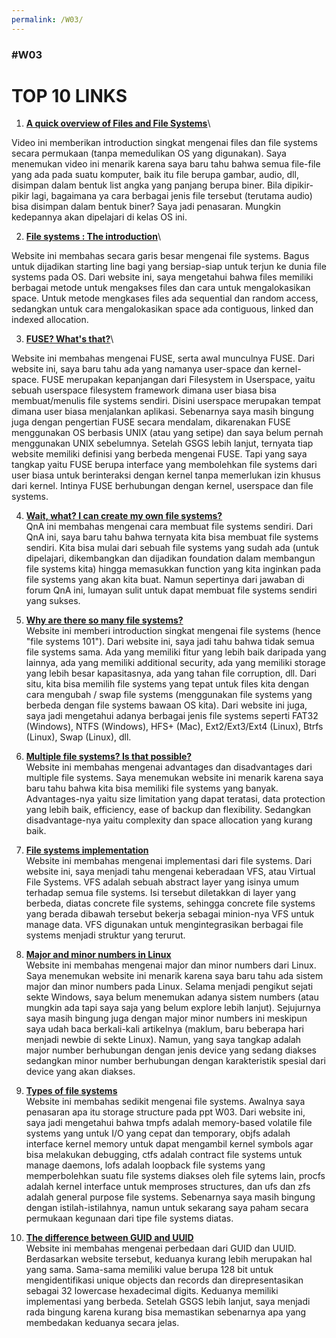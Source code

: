 ```yaml
--- 
permalink: /W03/ 
---
```


### #W03

# TOP 10 LINKS

1. [**A quick overview of Files and File Systems**](https://www.youtube.com/watch?v=KN8YgJnShPM)\ 

Video ini memberikan introduction singkat mengenai files dan file systems secara permukaan (tanpa memedulikan OS yang digunakan). Saya menemukan video ini menarik karena saya baru tahu bahwa semua file-file yang ada pada suatu 
komputer, baik itu file berupa gambar, audio, dll, disimpan dalam bentuk list angka yang panjang berupa biner. Bila dipikir-pikir lagi, bagaimana ya cara berbagai 
jenis file tersebut (terutama audio) bisa disimpan dalam bentuk biner? Saya jadi penasaran. Mungkin kedepannya akan dipelajari di kelas OS ini.

2. [**File systems : The introduction**](https://www.guru99.com/file-systems-operating-system.html)\ 

Website ini membahas secara garis besar mengenai file systems. Bagus untuk dijadikan starting line bagi yang bersiap-siap untuk terjun ke dunia file systems pada OS. Dari website ini, saya mengetahui bahwa files memiliki 
berbagai metode untuk mengakses files dan cara untuk mengalokasikan space. Untuk metode mengkases files ada sequential dan random access, sedangkan untuk cara 
mengalokasikan space ada contiguous, linked dan indexed allocation.

3. [**FUSE? What's that?**](https://www.linuxtoday.com/blog/user-space-file-systems.html)\ 

Website ini membahas mengenai FUSE, serta awal munculnya FUSE. Dari website ini, saya baru tahu ada yang namanya user-space dan kernel-space. FUSE merupakan kepanjangan dari Filesystem in Userspace, yaitu sebuah userspace filesystem 
framework dimana user biasa bisa membuat/menulis file systems sendiri. Disini userspace merupakan tempat dimana user biasa menjalankan aplikasi. Sebenarnya saya 
masih bingung juga dengan pengertian FUSE secara mendalam, dikarenakan FUSE menggunakan OS berbasis UNIX (atau yang setipe) dan saya belum pernah menggunakan UNIX 
sebelumnya. Setelah GSGS lebih lanjut, ternyata tiap website memiliki definisi yang berbeda mengenai FUSE. Tapi yang saya tangkap yaitu FUSE berupa interface yang 
membolehkan file systems dari user biasa untuk berinteraksi dengan kernel tanpa memerlukan izin khusus dari kernel. Intinya FUSE berhubungan dengan kernel, 
userspace dan file systems.

4. [**Wait, what? I can create my own file systems?**](https://www.quora.com/I-want-to-create-my-own-filesystem-where-should-I-start)\
QnA ini membahas mengenai cara membuat file systems sendiri. Dari QnA ini, saya baru tahu bahwa ternyata kita bisa membuat file systems sendiri. Kita bisa mulai dari sebuah file systems yang 
sudah ada (untuk dipelajari, dikembangkan dan dijadikan foundation dalam membangun file systems kita) hingga memasukkan function yang kita inginkan pada file 
systems yang akan kita buat. Namun sepertinya dari jawaban di forum QnA ini, lumayan sulit untuk dapat membuat file systems sendiri yang sukses.

5. [**Why are there so many file systems?**](https://www.howtogeek.com/196051/htg-explains-what-is-a-file-system-and-why-are-there-so-many-of-them/)\
Website ini memberi introduction singkat mengenai file systems (hence "file systems 101"). Dari website ini, saya jadi tahu bahwa tidak semua file systems sama. Ada 
yang memiliki fitur yang lebih baik daripada yang lainnya, ada yang memiliki additional security, ada yang memiliki storage yang lebih besar kapasitasnya, ada yang 
tahan file corruption, dll. Dari situ, kita bisa memilih file systems yang tepat untuk files kita dengan cara mengubah / swap file systems (menggunakan file systems 
yang berbeda dengan file systems bawaan OS kita). Dari website ini juga, saya jadi mengetahui adanya berbagai jenis file systems seperti FAT32 (Windows), NTFS 
(Windows), HFS+ (Mac), Ext2/Ext3/Ext4 (Linux), Btrfs (Linux), Swap (Linux), dll.

6. [**Multiple file systems? Is that possible?**](https://fog.ccsf.edu/~gboyd/cs260a/online/filesystems/multiple.html)\
Website ini membahas mengenai advantages dan disadvantages dari multiple file systems. Saya menemukan website ini menarik karena saya baru tahu bahwa kita bisa 
memiliki file systems yang banyak. Advantages-nya yaitu size limitation yang dapat teratasi, data protection yang lebih baik, efficiency, ease of backup dan 
flexibility. Sedangkan disadvantage-nya yaitu complexity dan space allocation yang kurang baik.

7. [**File systems implementation**](https://gcallah.github.io/OperatingSystems/FileImplementation.html)\
Website ini membahas mengenai implementasi dari file systems. Dari website ini, saya menjadi tahu mengenai keberadaan VFS, atau Virtual File Systems. VFS adalah 
sebuah abstract layer yang isinya umum terhadap semua file systems. Isi tersebut diletakkan di layer yang berbeda, diatas concrete file systems, sehingga concrete 
file systems yang berada dibawah tersebut bekerja sebagai minion-nya VFS untuk manage data. VFS digunakan untuk mengintegrasikan berbagai file systems menjadi 
struktur yang terurut.

8. [**Major and minor numbers in Linux**](https://www.embhack.com/introduction-to-major-and-minor-number/)\
Website ini membahas mengenai major dan minor numbers dari Linux. Saya menemukan website ini menarik karena saya baru tahu ada sistem major dan minor numbers pada 
Linux. Selama menjadi pengikut sejati sekte Windows, saya belum menemukan adanya sistem numbers (atau mungkin ada tapi saya saja yang belum explore lebih lanjut). 
Sejujurnya saya masih bingung juga dengan major minor numbers ini meskipun saya udah baca berkali-kali artikelnya (maklum, baru beberapa hari menjadi newbie di 
sekte Linux). Namun, yang saya tangkap adalah major number berhubungan dengan jenis device yang sedang diakses sedangkan minor number berhubungan dengan 
karakteristik spesial dari device yang akan diakses.

9. [**Types of file systems**](https://www.coursehero.com/file/p1gd0si4/general-purpose-file-systems-there-are-many-special-purpose-file-systems/)\
Website ini membahas sedikit mengenai file systems. Awalnya saya penasaran apa itu storage structure pada ppt W03. Dari website ini, saya jadi mengetahui bahwa 
tmpfs adalah memory-based volatile file systems yang untuk I/O yang cepat dan temporary, objfs adalah interface kernel memory untuk dapat mengambil kernel symbols 
agar bisa melakukan debugging, ctfs adalah contract file systems untuk manage daemons, lofs adalah loopback file systems yang memperbolehkan suatu file systems 
diakses oleh file sytems lain, procfs adalah kernel interface untuk memproses structures, dan ufs dan zfs adalah general purpose file systems. Sebenarnya saya masih 
bingung dengan istilah-istilahnya, namun untuk sekarang saya paham secara permukaan kegunaan dari tipe file systems diatas.

10. [**The difference between GUID and UUID**](https://phpfog.com/difference-between-guid-and-uuid/)\
Website ini membahas mengenai perbedaan dari GUID dan UUID. Berdasarkan website tersebut, keduanya kurang lebih merupakan hal yang sama. Sama-sama memiliki value 
berupa 128 bit untuk mengidentifikasi unique objects dan records dan direpresentasikan sebagai 32 lowercase hexadecimal digits. Keduanya memiliki implementasi yang 
berbeda. Setelah GSGS lebih lanjut, saya menjadi rada bingung karena kurang bisa memastikan sebenarnya apa yang membedakan keduanya secara jelas.
